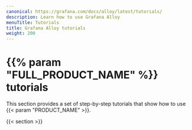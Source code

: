 ```yaml
---
canonical: https://grafana.com/docs/alloy/latest/tutorials/
description: Learn how to use Grafana Alloy
menuTitle: Tutorials
title: Grafana Alloy tutorials
weight: 200
---
```


# {{% param "FULL_PRODUCT_NAME" %}} tutorials

This section provides a set of step-by-step tutorials that show how to use {{< param "PRODUCT_NAME" >}}.

{{< section >}}
